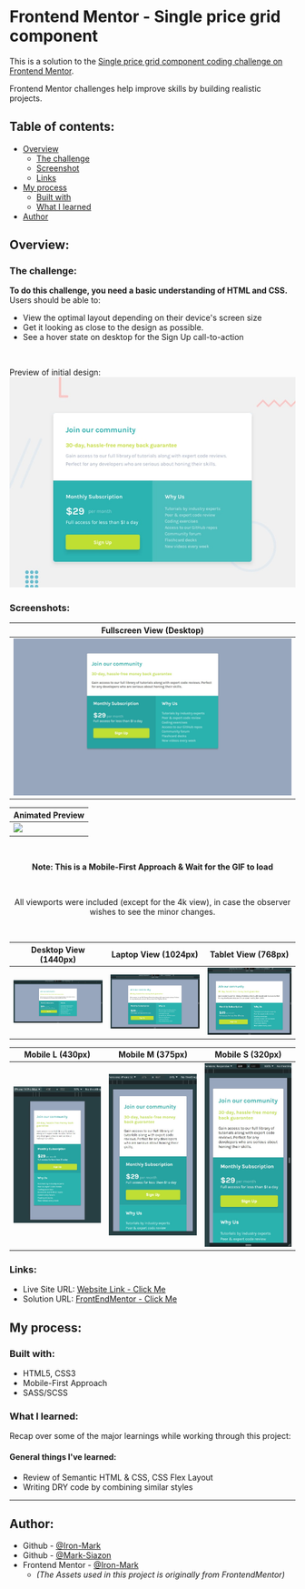 # Frontend Mentor - Single price grid component

This is a solution to the [Single price grid component coding challenge on Frontend Mentor](https://www.frontendmentor.io/challenges/social-proof-section-6e0qTv_bA/hub).

Frontend Mentor challenges help improve skills by building realistic projects.

## Table of contents:

- [Overview](#overview)
  - [The challenge](#the-challenge)
  - [Screenshot](#screenshots)
  - [Links](#links)
- [My process](#my-process)
  - [Built with](#built-with)
  - [What I learned](#what-i-learned)
- [Author](#author)

## Overview:

### The challenge:
**To do this challenge, you need a basic understanding of HTML and CSS.**
Users should be able to:

- View the optimal layout depending on their device's screen size
- Get it looking as close to the design as possible.
- See a hover state on desktop for the Sign Up call-to-action

<br>

Preview of initial design:
![Design preview for the Order summary card coding challenge](./documentation/design/desktop-preview.jpg)

### Screenshots:

<div align="center">

| Fullscreen View (Desktop)                             |
| ----------------------------------------------------- |
| ![](documentation/design-finished/0.1-Original.jpg) | 

| Animated Preview |
| ---------------------------------------------------------------------------------- |
| ![](documentation/design-finished/0.3-animatedResult.gif)                                        |

<br>

**Note: This is a Mobile-First Approach & Wait for the GIF to load**

<br>

All viewports were included (except for the 4k view), in case the observer wishes to see the minor changes.

<br>

| Desktop View (1440px)                                | Laptop View (1024px)                                | Tablet View (768px)                                    |
| ---------------------------------------------------- | --------------------------------------------------- | ------------------------------------------------------ |
| ![](documentation/design-finished/1.0-Desktop.jpg) | ![](documentation/design-finished/1.1-Laptop.jpg) | ![](documentation/design-finished/1.2-Tablet.jpg) |

| Mobile L (430px)                                     | Mobile M (375px)                          | Mobile S (320px)                          |
| ----------------------------------------------------- | ---------------------------------------------------- | ---------------------------------------------------- |
| ![](documentation/design-finished/1.3-MobileL.jpg) | ![](documentation/design-finished/1.4-MobileM.jpg) | ![](documentation/design-finished/1.5-MobileS.jpg) |
</div>

### Links:

- Live Site URL: [Website Link - Click Me](https://mark-siazon.github.io/FM-Social-Proof-Section/)
- Solution URL: [FrontEndMentor - Click Me](https://www.frontendmentor.io/solutions/social-proof-section-responsive-mobile-first-using-flexbox-scss-VgIjJ81Zb4)

## My process:

### Built with:

- HTML5, CSS3
- Mobile-First Approach
- SASS/SCSS

### What I learned:

Recap over some of the major learnings while working through this project:

#### General things I've learned:

- Review of Semantic HTML & CSS, CSS Flex Layout
- Writing DRY code by combining similar styles

<hr>

## Author:

- Github - [@Iron-Mark](https://github.com/Iron-Mark)
- Github - [@Mark-Siazon](https://github.com/Mark-Siazon)
- Frontend Mentor - [@Iron-Mark](https://www.frontendmentor.io/profile/Iron-Mark)
  - _(The Assets used in this project is originally from FrontendMentor)_